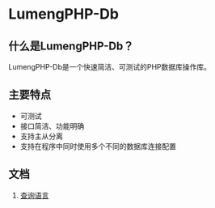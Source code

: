 LumengPHP-Db
=============

什么是LumengPHP-Db？
---------------------

LumengPHP-Db是一个快速简洁、可测试的PHP数据库操作库。

主要特点
-------

* 可测试
* 接口简洁、功能明确
* 支持主从分离
* 支持在程序中同时使用多个不同的数据库连接配置

文档
----

1. [查询语言](docs/query-language.md)